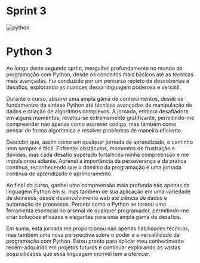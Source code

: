 # Sprint 3

![python](https://github.com/Jpedro900/compass_repo_joao_pedro_souza/assets/127545539/c66a0eb8-fe53-4ad5-912f-8ea7ef0a200b)

# Python 3

Ao longo deste segundo sprint, mergulhei profundamente no mundo da programação com Python, desde os conceitos mais básicos até as técnicas mais avançadas. Fui conduzido por um percurso repleto de descobertas e desafios, explorando as nuances dessa linguagem poderosa e versátil.

Durante o curso, absorvi uma ampla gama de conhecimentos, desde os fundamentos da sintaxe Python até técnicas avançadas de manipulação de dados e criação de algoritmos complexos. A jornada, embora desafiadora em alguns momentos, revelou-se extremamente gratificante, permitindo-me compreender não apenas como escrever código, mas também como pensar de forma algorítmica e resolver problemas de maneira eficiente.

Descobri que, assim como em qualquer jornada de aprendizado, o caminho nem sempre é fácil. Enfrentei obstáculos, momentos de frustração e dúvidas, mas cada desafio superado fortaleceu minha compreensão e me impulsionou adiante. Aprendi a importância da perseverança e da prática contínua, reconhecendo que o domínio da programação é uma jornada contínua de aprendizado e aprimoramento.

Ao final do curso, ganhei uma compreensão mais profunda não apenas da linguagem Python em si, mas também de sua aplicação em uma variedade de domínios, desde desenvolvimento web até ciência de dados e automação de processos. Percebi como o Python se tornou uma ferramenta essencial no arsenal de qualquer programador, permitindo-me criar soluções eficazes e elegantes para uma ampla gama de desafios.

Em suma, esta jornada me proporcionou não apenas habilidades técnicas, mas também uma nova perspectiva sobre o poder e a versatilidade da programação com Python. Estou pronto para aplicar meu conhecimento recém-adquirido em projetos futuros e continuar explorando as vastas possibilidades que essa linguagem incrível tem a oferecer.
